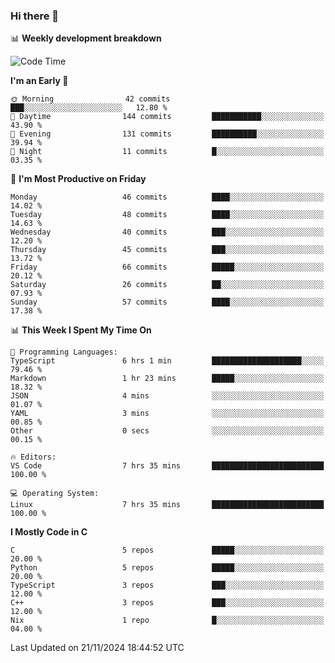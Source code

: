 ### Hi there 👋

📊 **Weekly development breakdown**
<!--START_SECTION:waka-->
![Code Time](http://img.shields.io/badge/Code%20Time-273%20hrs%2057%20mins-blue)

**I'm an Early 🐤** 

```text
🌞 Morning                42 commits          ███░░░░░░░░░░░░░░░░░░░░░░   12.80 % 
🌆 Daytime                144 commits         ███████████░░░░░░░░░░░░░░   43.90 % 
🌃 Evening                131 commits         ██████████░░░░░░░░░░░░░░░   39.94 % 
🌙 Night                  11 commits          █░░░░░░░░░░░░░░░░░░░░░░░░   03.35 % 
```
📅 **I'm Most Productive on Friday** 

```text
Monday                   46 commits          ████░░░░░░░░░░░░░░░░░░░░░   14.02 % 
Tuesday                  48 commits          ████░░░░░░░░░░░░░░░░░░░░░   14.63 % 
Wednesday                40 commits          ███░░░░░░░░░░░░░░░░░░░░░░   12.20 % 
Thursday                 45 commits          ███░░░░░░░░░░░░░░░░░░░░░░   13.72 % 
Friday                   66 commits          █████░░░░░░░░░░░░░░░░░░░░   20.12 % 
Saturday                 26 commits          ██░░░░░░░░░░░░░░░░░░░░░░░   07.93 % 
Sunday                   57 commits          ████░░░░░░░░░░░░░░░░░░░░░   17.38 % 
```


📊 **This Week I Spent My Time On** 

```text
💬 Programming Languages: 
TypeScript               6 hrs 1 min         ████████████████████░░░░░   79.46 % 
Markdown                 1 hr 23 mins        █████░░░░░░░░░░░░░░░░░░░░   18.32 % 
JSON                     4 mins              ░░░░░░░░░░░░░░░░░░░░░░░░░   01.07 % 
YAML                     3 mins              ░░░░░░░░░░░░░░░░░░░░░░░░░   00.85 % 
Other                    0 secs              ░░░░░░░░░░░░░░░░░░░░░░░░░   00.15 % 

🔥 Editors: 
VS Code                  7 hrs 35 mins       █████████████████████████   100.00 % 

💻 Operating System: 
Linux                    7 hrs 35 mins       █████████████████████████   100.00 % 
```

**I Mostly Code in C** 

```text
C                        5 repos             █████░░░░░░░░░░░░░░░░░░░░   20.00 % 
Python                   5 repos             █████░░░░░░░░░░░░░░░░░░░░   20.00 % 
TypeScript               3 repos             ███░░░░░░░░░░░░░░░░░░░░░░   12.00 % 
C++                      3 repos             ███░░░░░░░░░░░░░░░░░░░░░░   12.00 % 
Nix                      1 repo              █░░░░░░░░░░░░░░░░░░░░░░░░   04.00 % 
```




 Last Updated on 21/11/2024 18:44:52 UTC
<!--END_SECTION:waka-->
<!--
**R-enanVieira/R-enanVieira** is a ✨ _special_ ✨ repository because its `README.md` (this file) appears on your GitHub profile.

Here are some ideas to get you started:

- 🔭 I’m currently working on ...
- 🌱 I’m currently learning ...
- 👯 I’m looking to collaborate on ...
- 🤔 I’m looking for help with ...
- 💬 Ask me about ...
- 📫 How to reach me: ...
- 😄 Pronouns: ...
- ⚡ Fun fact: ...
-->
